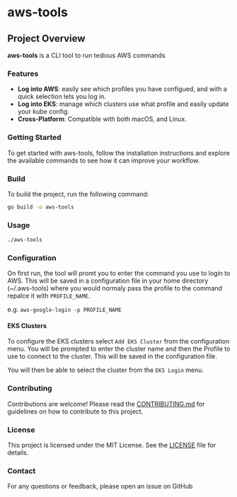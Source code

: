 # aws-tools

## Project Overview

**aws-tools** is a CLI tool to run tedious AWS commands

### Features

- **Log into AWS**: easily see which profiles you have configued, and with a quick selection lets you log in.
- **Log into EKS**: manage which clusters use what profile and easily update your kube config.
- **Cross-Platform**: Compatible with both macOS, and Linux.

### Getting Started

To get started with aws-tools, follow the installation instructions and explore the available commands to see how it can improve your workflow.

### Build

To build the project, run the following command:

```bash
go build -o aws-tools
```

### Usage

```bash
./aws-tools
```

### Configuration

On first run, the tool will promt you to enter the command you use to login to AWS. This will be saved in a configuration file in your home directory (~/.aws-tools) where you would normaly pass the profile to the command repalce it with `PROFILE_NAME`.

e.g. `aws-google-login -p PROFILE_NAME`

#### EKS Clusters

To configure the EKS clusters select `Add EKS Cluster` from the configuration menu. You will be prompted to enter the cluster name and then the Profile to use to connect to the cluster. This will be saved in the configuration file.

You will then be able to select the cluster from the `EKS Login` menu.

### Contributing

Contributions are welcome! Please read the [CONTRIBUTING.md](CONTRIBUTING.md) for guidelines on how to contribute to this project.

### License

This project is licensed under the MIT License. See the [LICENSE](LICENSE) file for details.

### Contact

For any questions or feedback, please open an issue on GitHub
